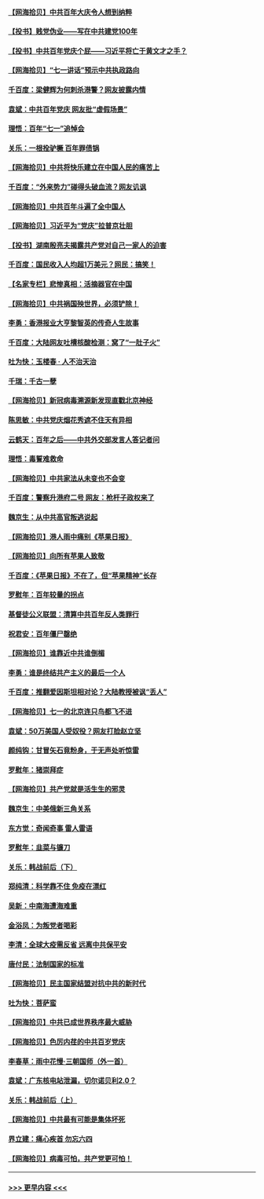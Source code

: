#### [【网海拾贝】中共百年大庆令人想到纳粹](../pages/nsc993/n13068483.md?t=07052151) 
#### [【投书】贱党伪业——写在中共建党100年](../pages/nsc993/n13067843.md?t=07052151) 
#### [【投书】中共百年党庆个屁——习近平将亡于黄文才之手？](../pages/nsc993/n13067425.md?t=07052151) 
#### [【网海拾贝】“七一讲话”预示中共执政路向](../pages/nsc993/n13066434.md?t=07052151) 
#### [千百度：梁健辉为何刺杀港警？网友披露内情](../pages/nsc993/n13066979.md?t=07052151) 
#### [袁斌：中共百年党庆 网友批“虚假场景”](../pages/nsc993/n13066385.md?t=07052151) 
#### [理悟：百年“七一”追悼会](../pages/nsc993/n13066106.md?t=07052151) 
#### [关乐：一根拴驴橛 百年罪债锅](../pages/nsc993/n13066089.md?t=07052151) 
#### [【网海拾贝】中共将快乐建立在中国人民的痛苦上](../pages/nsc993/n13064939.md?t=07052151) 
#### [千百度：“外来势力”碰得头破血流？网友讥讽](../pages/nsc993/n13064878.md?t=07052151) 
#### [【网海拾贝】中共百年斗遍了全中国人](../pages/nsc993/n13060020.md?t=07052151) 
#### [【网海拾贝】习近平为“党庆”拉普京壮胆](../pages/nsc993/n13057781.md?t=07052151) 
#### [【投书】湖南殷亮夫揭露共产党对自己一家人的迫害](../pages/nsc993/n13057744.md?t=07052151) 
#### [千百度：国民收入人均超1万美元？网民：搞笑！](../pages/nsc993/n13057692.md?t=07052151) 
#### [【名家专栏】悲惨真相：活摘器官在中国](../pages/nsc993/n13056611.md?t=07052151) 
#### [【网海拾贝】中共祸国殃世界，必须铲除！](../pages/nsc993/n13056011.md?t=07052151) 
#### [李勇：香港报业大亨黎智英的传奇人生故事](../pages/nsc993/n13055258.md?t=07052151) 
#### [千百度：大陆网友吐槽核酸检测：窝了“一肚子火”](../pages/nsc993/n13055194.md?t=07052151) 
#### [吐为快：玉楼春 · 人不治天治](../pages/nsc993/n13054028.md?t=07052151) 
#### [千瑞：千古一孽](../pages/nsc993/n13054016.md?t=07052151) 
#### [【网海拾贝】新冠病毒溯源新发现直戳北京神经](../pages/nsc993/n13052425.md?t=07052151) 
#### [陈思敏：中共党庆烟花秀遮不住天有异相](../pages/nsc993/n13052020.md?t=07052151) 
#### [云鹤天：百年之后——中共外交部发言人答记者问](../pages/nsc993/n13051604.md?t=07052151) 
#### [理悟：毒誓难救命](../pages/nsc993/n13051601.md?t=07052151) 
#### [【网海拾贝】中共家法从未变也不会变](../pages/nsc993/n13050366.md?t=07052151) 
#### [千百度：警察升港府二号 网友：枪杆子政权来了](../pages/nsc993/n13050261.md?t=07052151) 
#### [魏京生：从中共高官叛逃说起](../pages/nsc993/n13048997.md?t=07052151) 
#### [【网海拾贝】港人雨中痛别《苹果日报》](../pages/nsc993/n13048941.md?t=07052151) 
#### [【网海拾贝】向所有苹果人致敬](../pages/nsc993/n13046795.md?t=07052151) 
#### [千百度：《苹果日报》不在了，但“苹果精神”长存](../pages/nsc993/n13046703.md?t=07052151) 
#### [罗慰年：百年较量的拐点](../pages/nsc993/n13046542.md?t=07052151) 
#### [基督徒公义联盟：清算中共百年反人类罪行](../pages/nsc993/n13046499.md?t=07052151) 
#### [祝君安：百年僵尸罄绝](../pages/nsc993/n13045595.md?t=07052151) 
#### [【网海拾贝】谁靠近中共谁倒楣](../pages/nsc993/n13044667.md?t=07052151) 
#### [李勇：谁是终结共产主义的最后一个人](../pages/nsc993/n13044397.md?t=07052151) 
#### [千百度：推翻爱因斯坦相对论？大陆教授被讽“丢人”](../pages/nsc993/n13043908.md?t=07052151) 
#### [【网海拾贝】七一的北京连只鸟都飞不进](../pages/nsc993/n13041377.md?t=07052151) 
#### [袁斌：50万美国人受奴役？网友打脸赵立坚](../pages/nsc993/n13041330.md?t=07052151) 
#### [颜纯钩：甘冒矢石竟粉身，于无声处听惊雷](../pages/nsc993/n13041140.md?t=07052151) 
#### [罗慰年：猪崇拜症](../pages/nsc993/n13041071.md?t=07052151) 
#### [【网海拾贝】共产党就是活生生的邪灵](../pages/nsc993/n13036627.md?t=07052151) 
#### [魏京生：中美俄新三角关系](../pages/nsc993/n13035986.md?t=07052151) 
#### [东方觉：奇闻奇事 雷人雷语](../pages/nsc993/n13035878.md?t=07052151) 
#### [罗慰年：韭菜与镰刀](../pages/nsc993/n13034374.md?t=07052151) 
#### [关乐：韩战前后（下）](../pages/nsc993/n13034113.md?t=07052151) 
#### [郑纯清：科学靠不住 免疫在漂红](../pages/nsc993/n13034093.md?t=07052151) 
#### [吴新：中南海遭海难重](../pages/nsc993/n13034084.md?t=07052151) 
#### [金浴凤：为叛党者喝彩](../pages/nsc993/n13034058.md?t=07052151) 
#### [李清：全球大疫需反省 远离中共保平安](../pages/nsc993/n13033784.md?t=07052151) 
#### [唐付民：法制国家的标准](../pages/nsc993/n13032944.md?t=07052151) 
#### [【网海拾贝】民主国家结盟对抗中共的新时代](../pages/nsc993/n13031717.md?t=07052151) 
#### [吐为快：菩萨蛮](../pages/nsc993/n13030033.md?t=07052151) 
#### [【网海拾贝】中共已成世界秩序最大威胁](../pages/nsc993/n13028138.md?t=07052151) 
#### [【网海拾贝】色厉内荏的中共百岁党庆](../pages/nsc993/n13025582.md?t=07052151) 
#### [李春草：雨中花慢‧三朝国师（外一首）](../pages/nsc993/n13025567.md?t=07052151) 
#### [袁斌：广东核电站泄漏，切尔诺贝利2.0？](../pages/nsc993/n13025475.md?t=07052151) 
#### [关乐：韩战前后（上）](../pages/nsc993/n13025387.md?t=07052151) 
#### [【网海拾贝】中共最有可能是集体坏死](../pages/nsc993/n13023101.md?t=07052151) 
#### [界立建：痛心疾首 勿忘六四](../pages/nsc993/n13022339.md?t=07052151) 
#### [【网海拾贝】病毒可怕，共产党更可怕！](../pages/nsc993/n13020728.md?t=07052151) 

----
#### [ >>> 更早内容 <<< ](../indexes/nsc993-earlier.md)
